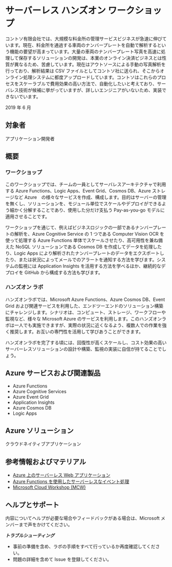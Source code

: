 # サーバーレス ハンズオン ワークショップ

コントソ有限会社では、大規模な料金所の管理サービスビジネスが急速に伸びています。現在、料金所を通過する車両のナンバープレートを自動で解析するという機能の要望が高まっています。大量の車両のナンバープレート写真を高速に処理して保存するソリューションの開発は、本業のオンライン決済ビジネスとは性質が異なるため、苦慮しています。現在はアウトソースによる手動の写真解析を行っており、解析結果は CSV ファイルとしてコントソ社に送られ、そこからオンライン処理システムに都度アップロードしています。コントソはこれらのプロセスをスケーラブルで費用効果の高い方法で、自動化したいと考えており、サーバレス技術が候補に挙がっていますが、詳しいエンジニアがいないため、実装できないでいます。

2019 年 6 月

## 対象者

アプリケーション開発者

## 概要

### ワークショップ

このワークショップでは、チームの一員としてサーバレスアーキテクチャで利用する Azure Functions、Logic Apps、Event Grid、Cosmos DB、Azure ストレージなど Azure　の様々なサービスを作成、構成します。目的はサーバーの管理を無くし、ソリューションを、モジュール単位でスケールやデプロイができるよう細かく分解することであり、使用した分だけ支払う Pay-as-you-go モデルに適用させることです。

ワークショップを通じて、例えばビジネスロジックの一部であるナンバープレートの解析を、Azure Cognitive Service の 1 つである Computer Vision OCR を使って処理する Azure Functions 単体でスケールさせたり、高可用性を兼ね備えた NoSQL ソリューションである Cosmos DB を作成してデータを処理したり、Logic Apps により解析されたナンバープレートのデータをエクスポートしたり、または状況によってメールでのアラートを通知する方法を学びます。システムの監視には Application Insights を活用する方法を学べるほか、継続的なデプロイを GitHub から構成する方法も学びます。

### ハンズオン ラボ

ハンズオンラボでは、Microsoft Azure Functions、Azure Cosmos DB、Event Grid および関連サービスを利用した、エンドツーエンドのソリューション構築にチャレンジします。シナリオは、コンピュート、ストレージ、ワークフローや監視など、様々な Microsoft Azure のサービスを利用します。このハンズオンラボは一人でも実施できますが、実際の状況に近くなるよう、複数人での作業を強く推奨します。お互いの専門性を活用して学びあうことができます。

ハンズオンラボを完了する頃には、回復性が高くスケールし、コスト効果の高いサーバーレスソリューションの設計や構築、監視の実装に自信が持てることでしょう。

## Azure サービスおよび関連製品

- Azure Functions
- Azure Cognitive Services
- Azure Event Grid
- Application Insights
- Azure Cosmos DB
- Logic Apps

## Azure ソリューション

クラウドネイティブアプリケーション

## 参考情報およびマテリアル

- [Azure 上のサーバーレス Web アプリケーション](https://docs.microsoft.com/ja-jp/azure/architecture/reference-architectures/serverless/web-app)
- [Azure Functions を使用したサーバーレスなイベント処理](https://docs.microsoft.com/ja-jp/azure/architecture/reference-architectures/serverless/event-processing)
- [Microsoft Cloud Workshop (MCW)](https://github.com/Microsoft/MCW) 

## ヘルプとサポート

内容についてヘルプが必要な場合やフィードバックがある場合は、Microsoft メンバーまで声をかけてください。

***トラブルシューティング***
- 事前の準備を含め、ラボの手順をすべて行っているか再度確認してください。
- 問題の詳細を含めて Issue を登録してください。
